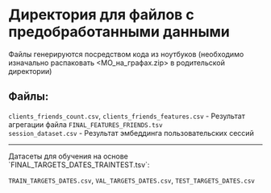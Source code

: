 # Директория для файлов с предобработанными данными

Файлы генерируются посредством кода из ноутбуков (необходимо изначально распаковать <МО_на_графах.zip> в родительской директории)<br>

## Файлы:
`clients_friends_count.csv`, `clients_friends_features.csv` - Результат агрегации файла `FINAL_FEATURES_FRIENDS.tsv`<br>
`session_dataset.csv` - Результат эмбеддинга пользовательских сессий<br>
<hr>
Датасеты для обучения на основе `FINAL_TARGETS_DATES_TRAINTEST.tsv`:<br>

`TRAIN_TARGETS_DATES.csv`, `VAL_TARGETS_DATES.csv`, `TEST_TARGETS_DATES.csv`
